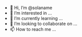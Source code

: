 - 👋 Hi, I’m @solaname
- 👀 I’m interested in ...
- 🌱 I’m currently learning ...
- 💞️ I’m looking to collaborate on ...
- 📫 How to reach me ...

<!---
solaname/solaname is a ✨ special ✨ repository because its `README.md` (this file) appears on your GitHub profile.
You can click the Preview link to take a look at your changes.
--->
